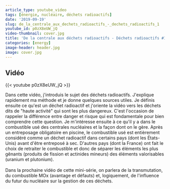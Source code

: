 ```yaml
---
article_type: youtube_video
tags: [énergie, nucléaire, déchets radioactifs]
date: '2019-09-19'
slug: de_la_centrale_aux_dechets_radioactifs_-_dechets_radioactifs_1
youtube_id: p0zX8eUW_jQ
video-thumbnail: cover.jpg
title: 'De la centrale aux déchets radioactifs - Déchets radioactifs #1'
categories: [energy]
image-header: header.jpg
image: cover.jpg
---
```


## Vidéo

{{< youtube p0zX8eUW_jQ >}}

Dans cette vidéo, j'introduis le sujet des déchets radioactifs.
J'explique rapidement ma méthode et je donne quelques sources utiles. Je
définis ensuite ce qu'est un déchet radioactif et j'oriente la vidéo vers
les déchets dits de "haute activité" qui sont les plus dangereux. C'est
l'occasion de rappeler la différence entre danger et risque qui est
fondamentale pour bien comprendre cette question. Je m'intéresse ensuite
à ce qu'il y a dans le combustible usé des centrales nucléaires et la
façon dont on le gère. Après un entreposage obligatoire en piscine, le
combustible usé est entièrement considéré comme un déchet radioactif dans
certains pays (dont les États-Unis) avant d'être entreposé à sec.
D'autres pays (dont la France) ont fait le choix de retraiter le
combustible et donc de séparer les éléments les plus gênants (produits de
fission et actinides mineurs) des éléments valorisables (uranium et
plutonium).<br><br>
Dans la prochaine vidéo de cette mini-série, on parlera de la
transmutation, du combustible MOx (avantage et défauts) et, logiquement,
de l'influence du futur du nucléaire sur la gestion de ces déchets.
